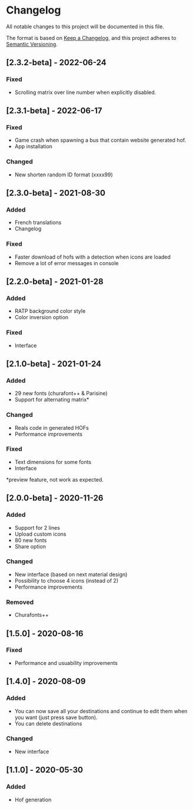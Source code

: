 # Changelog
All notable changes to this project will be documented in this file.

The format is based on [Keep a Changelog](https://keepachangelog.com/en/1.0.0/),
and this project adheres to [Semantic Versioning](https://semver.org/spec/v2.0.0.html).

## [2.3.2-beta] - 2022-06-24

### Fixed
- Scrolling matrix over line number when explicitly disabled.

## [2.3.1-beta] - 2022-06-17

### Fixed
- Game crash when spawning a bus that contain website generated hof.
- App installation

### Changed
- New shorten random ID format (xxxx99)

## [2.3.0-beta] - 2021-08-30
### Added
- French translations
- Changelog

### Fixed
- Faster download of hofs with a detection when icons are loaded
- Remove a lot of error messages in console

## [2.2.0-beta] - 2021-01-28
### Added
- RATP background color style
- Color inversion option

### Fixed
- Interface

## [2.1.0-beta] - 2021-01-24
### Added
- 29 new fonts (churafont++ & Parisine)
- Support for alternating matrix*

### Changed
- Reals code in generated HOFs
- Performance improvements

### Fixed
- Text dimensions for some fonts
- Interface

*preview feature, not work as expected.

## [2.0.0-beta] - 2020-11-26
### Added
- Support for 2 lines
- Upload custom icons
- 80 new fonts
- Share option

### Changed
- New interface (based on next material design)
- Possibility to choose 4 icons (instead of 2)
- Performance improvements

### Removed
- Churafonts++

## [1.5.0] - 2020-08-16
### Fixed
- Performance and usuability improvements

## [1.4.0] - 2020-08-09
### Added
- You can now save all your destinations and continue to edit them when you want (just press save button). 
- You can delete destinations

### Changed
- New interface

## [1.1.0] - 2020-05-30
### Added
- Hof generation
